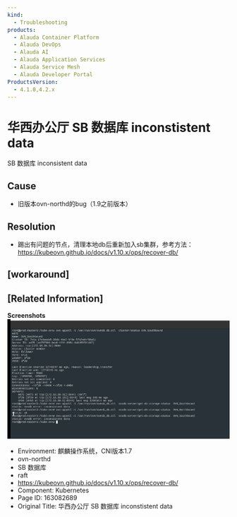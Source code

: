 ```yaml
---
kind:
  - Troubleshooting
products:
  - Alauda Container Platform
  - Alauda DevOps
  - Alauda AI
  - Alauda Application Services
  - Alauda Service Mesh
  - Alauda Developer Portal
ProductsVersion:
  - 4.1.0,4.2.x
---
```

<!-- A type of document that involves encountering a fault, diagnosing it, performing root cause analysis, and providing solutions. -->

# 华西办公厅 SB 数据库 inconstistent data

SB 数据库 inconsistent data

## Cause
- 旧版本ovn-northd的bug（1.9之前版本）

## Resolution
- 踢出有问题的节点，清理本地db后重新加入sb集群，参考方法：https://kubeovn.github.io/docs/v1.10.x/ops/recover-db/

## [workaround]

## [Related Information]
**Screenshots**
![](assets/hua-xi-ban-gong-ting-sb-shu-ju-ku-inconstistent-data/image-2023-9-28_13-28-12.png)
- Environment: 麒麟操作系统，CNI版本1.7
- ovn-northd
- SB 数据库
- raft
- https://kubeovn.github.io/docs/v1.10.x/ops/recover-db/
- Component: Kubernetes
- Page ID: 163082689
- Original Title: 华西办公厅 SB 数据库 inconstistent data
